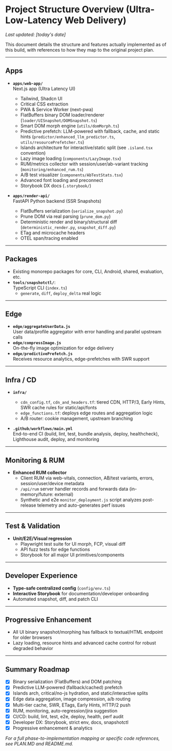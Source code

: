 # Project Structure Overview (Ultra-Low-Latency Web Delivery)

_Last updated: [today's date]_

This document details the structure and features actually implemented as of this build, with references to how they map to the original project plan.

---

## Apps

- **`apps/web-app/`**  
  Next.js app (Ultra Latency UI)  
  - Tailwind, Shadcn UI  
  - Critical CSS extraction
  - PWA & Service Worker (next-pwa)
  - FlatBuffers binary DOM loader/renderer (`loader/UISnapshot/DOMSnapshot.ts`)
  - Smart DOM morph engine (`utils/domMorph.ts`)
  - Predictive prefetch: LLM-powered with fallback, cache, and static hints (`predictor/enhanced_llm_predictor.ts`, `utils/resourcePrefetcher.ts`)
  - Islands architecture for interactive/static split (see `.island.tsx` convention)
  - Lazy image loading (`components/LazyImage.tsx`)
  - RUM/metrics collector with session/user/ab-variant tracking (`monitoring/enhanced_rum.ts`)
  - A/B test visualizer (`components/AbTestStats.tsx`)
  - Advanced font loading and preconnect
  - Storybook DX docs (`.storybook/`)

- **`apps/render-api/`**  
  FastAPI Python backend (SSR Snapshots)  
  - FlatBuffers serialization (`serialize_snapshot.py`)
  - Prune DOM via real parsing (`prune_dom.py`)
  - Deterministic render and binary/structural diff (`deterministic_render.py`, `snapshot_diff.py`)
  - ETag and microcache headers
  - OTEL span/tracing enabled

---

## Packages

- Existing monorepo packages for core, CLI, Android, shared, evaluation, etc.
- **`tools/snapshotctl/`**:  
  TypeScript CLI (`index.ts`)
  - `generate`, `diff`, `deploy_delta` real logic

---

## Edge

- **`edge/aggregateUserData.js`**  
  User data/profile aggregator with error handling and parallel upstream calls
- **`edge/compressImage.js`**  
  On-the-fly image optimization for edge delivery
- **`edge/predictivePrefetch.js`**  
  Receives resource analytics, edge-prefetches with SWR support

---

## Infra / CD

- **`infra/`**  
  - `cdn_config.tf`, `cdn_and_headers.tf`: tiered CDN, HTTP/3, Early Hints, SWR cache rules for static/api/fonts
  - `edge_functions.tf`: deploys edge routes and aggregation logic
  - A/B router: cookie management, upstream branching

- **`.github/workflows/main.yml`**  
  End-to-end CI (build, lint, test, bundle analysis, deploy, healthcheck), Lighthouse audit, deploy, and monitoring

---

## Monitoring & RUM

- **Enhanced RUM collector**  
  - Client RUM via web-vitals, connection, AB/test variants, errors, session/user/device metadata
  - `/api/rum` server handler records and forwards data (in-memory/future: external)
  - Synthetic and e2e `monitor_deployment.js` script analyzes post-release telemetry and auto-generates perf issues

---

## Test & Validation

- **Unit/E2E/Visual regression**
  - Playwright test suite for UI morph, FCP, visual diff
  - API fuzz tests for edge functions
  - Storybook for all major UI primitives/components

---

## Developer Experience

- **Type-safe centralized config** (`config/env.ts`)
- **Interactive Storybook** for documentation/developer onboarding
- Automated snapshot, diff, and patch CLI

---

## Progressive Enhancement

- All UI binary snapshot/morphing has fallback to textual/HTML endpoint for older browsers
- Lazy loading, resource hints and advanced cache control for robust degraded behavior

---

## Summary Roadmap

- [x] Binary serialization (FlatBuffers) and DOM patching
- [x] Predictive LLM-powered (fallback/cached) prefetch
- [x] Islands arch, critical/no-js hydration, and static/interactive splits
- [x] Edge data aggregation, image compression, a/b routing
- [x] Multi-tier cache, SWR, ETags, Early Hints, HTTP/2 push
- [x] RUM, monitoring, auto-regression/jira suggestion
- [x] CI/CD: build, lint, test, e2e, deploy, health, perf audit
- [x] Developer DX: Storybook, strict env, docs, snapshotctl
- [x] Progressive enhancement & analytics

*For a full phase-to-implementation mapping or specific code references, see PLAN.MD and README.md.*